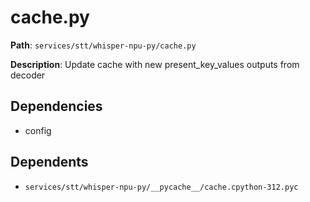 # cache.py

**Path**: `services/stt/whisper-npu-py/cache.py`

**Description**: Update cache with new present_key_values outputs from decoder

## Dependencies
- config

## Dependents
- `services/stt/whisper-npu-py/__pycache__/cache.cpython-312.pyc`

